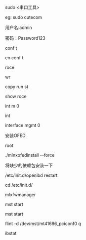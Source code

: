 sudo <串口工具>

eg: sudo cutecom



用户名:admin

密码：Password123



conf t

en conf t

roce

wr

copy run st

show roce

int m 0

int

interface mgmt 0



安装OFED

root 

./mlnxofedinstall --force

将缺少的依赖包安装一下



/etc/init.d/openibd restart



cd /etc/init.d/

mlxfwmanager

mst start

mst start

flint -d /dev/mst/mt41686_pciconf0 q

ibstat